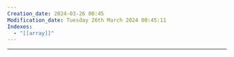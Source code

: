 ```yaml
---
Creation_date: 2024-03-26 00:45
Modification_date: Tuesday 26th March 2024 00:45:11
Indexes:
  - "[[array]]"
---
```



----





